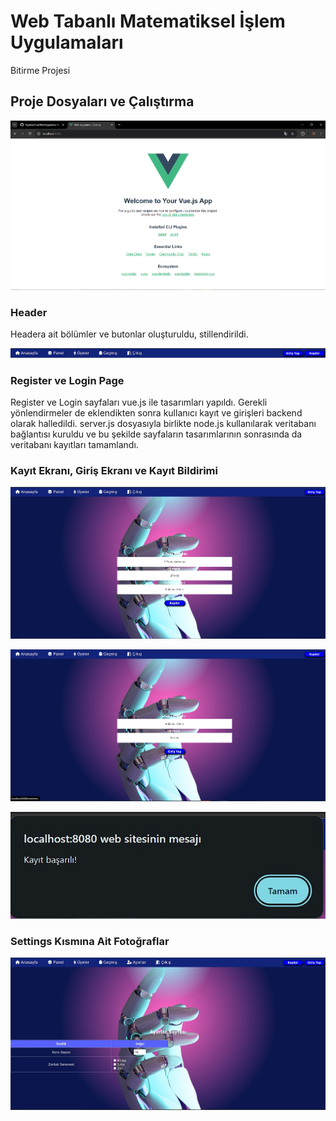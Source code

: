 # Web Tabanlı Matematiksel İşlem Uygulamaları

Bitirme Projesi

## Proje Dosyaları ve Çalıştırma

![alt text](image.png)

### Header

Headera ait bölümler ve butonlar oluşturuldu, stillendirildi.

![alt text](Screenshot_1.jpg)

### Register ve Login Page

Register ve Login sayfaları vue.js ile tasarımları yapıldı. Gerekli yönlendirmeler de eklendikten sonra kullanıcı kayıt ve girişleri backend olarak halledildi. server.js dosyasıyla birlikte node.js kullanılarak  veritabanı bağlantısı kuruldu ve bu şekilde sayfaların tasarımlarının sonrasında da veritabanı kayıtları tamamlandı.

### Kayıt Ekranı, Giriş Ekranı ve Kayıt Bildirimi

![alt text](Screenshot_2.jpg)

![alt text](Screenshot_3.jpg)

![alt text](Screenshot_5.jpg)

### Settings Kısmına Ait Fotoğraflar

![alt text](Screenshot_4.jpg)
